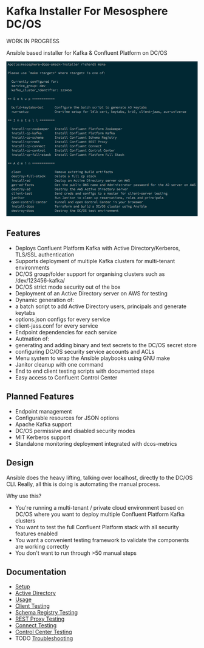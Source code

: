 
# Kafka Installer For Mesosphere DC/OS

WORK IN PROGRESS

Ansible based installer for Kafka & Confluent Platform on DC/OS

![screenshot](https://raw.githubusercontent.com/aggress/mesosphere-dcos-kafka-installer/master/docs/make-screenshot.png)

## Features

- Deploys Confluent Platform Kafka with Active Directory/Kerberos, TLS/SSL authentication
- Supports deployment of multiple Kafka clusters for multi-tenant environments
- DC/OS group/folder support for organising clusters such as /dev/123456-kafka/
- DC/OS strict mode security out of the box
- Deployment of an Active Directory server on AWS for testing
- Dynamic generation of:
 - a batch script to add Active Directory users, principals and generate keytabs
 - options.json configs for every service
 - client-jass.conf for every service
 - Endpoint dependencies for each service
- Autmation of:
 - generating and adding binary and text secrets to the DC/OS secret store
 - configuring DC/OS security service accounts and ACLs
- Menu system to wrap the Ansible playbooks using GNU make
- Janitor cleanup with one command
- End to end client testing scripts with documented steps
- Easy access to Confluent Control Center

## Planned Features

- Endpoint management
- Configurable resources for JSON options
- Apache Kafka support
- DC/OS permissive and disabled security modes
- MIT Kerberos support
- Standalone monitoring deployment integrated with dcos-metrics

## Design

Ansible does the heavy lifting, talking over localhost, directly to the DC/OS CLI. Really, all this is doing is automating the manual process.

Why use this?

- You're running a multi-tenant / private cloud environment based on DC/OS where you want to deploy multiple Confluent Platform Kafka clusters
- You want to test the full Confluent Platform stack with all security features enabled
- You want a convenient testing framework to validate the components are working correctly
- You don't want to run through >50 manual steps

## Documentation

- [Setup](docs/setup.md)
- [Active Directory](docs/active_directory.md)
- [Usage](docs/usage.md)
- [Client Testing](docs/client_testing.md)
- [Schema Registry Testing](docs/schema_registry_testing.md)
- [REST Proxy Testing](docs/rest_proxy_testing.md)
- [Connect Testing](docs/connect_testing.md)
- [Control Center Testing](docs/control_center_testing.md)
- TODO [Troubleshooting](docs/troubleshooting.md)
